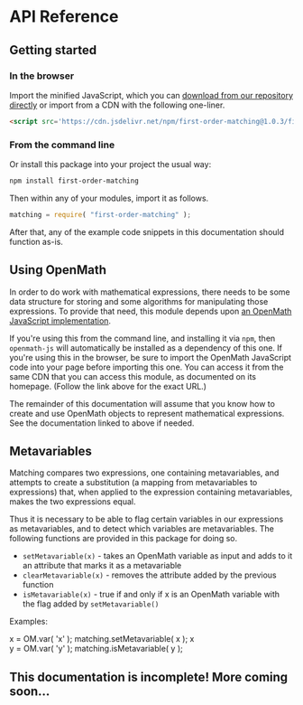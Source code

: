 
# API Reference

## Getting started

### In the browser

Import the minified JavaScript, which you can [download from our repository
directly](https://raw.githubusercontent.com/lurchmath/openmath-js/master/openmath.js)
or import from a CDN with the following one-liner.

```html
<script src='https://cdn.jsdelivr.net/npm/first-order-matching@1.0.3/first-order-matching.js'></script>
```

### From the command line

Or install this package into your project the usual way:

```bash
npm install first-order-matching
```

Then within any of your modules, import it as follows.

```js
matching = require( "first-order-matching" );
```

After that, any of the example code snippets in this documentation should
function as-is.

## Using OpenMath

In order to do work with mathematical expressions, there needs to be some
data structure for storing and some algorithms for manipulating those
expressions.  To provide that need, this module depends upon [an OpenMath
JavaScript implementation](http://www.npmjs.org/package/openmath-js).

If you're using this from the command line, and installing it via `npm`,
then `openmath-js` will automatically be installed as a dependency of this
one.  If you're using this in the browser, be sure to import the OpenMath
JavaScript code into your page before importing this one.  You can access
it from the same CDN that you can access this module, as documented on its
homepage.  (Follow the link above for the exact URL.)

The remainder of this documentation will assume that you know how to create
and use OpenMath objects to represent mathematical expressions.  See the
documentation linked to above if needed.

## Metavariables

Matching compares two expressions, one containing metavariables, and
attempts to create a substitution (a mapping from metavariables to
expressions) that, when applied to the expression containing metavariables,
makes the two expressions equal.

Thus it is necessary to be able to flag certain variables in our expressions
as metavariables, and to detect which variables are metavariables.  The
following functions are provided in this package for doing so.

 * `setMetavariable(x)` - takes an OpenMath variable as input and adds to it
   an attribute that marks it as a metavariable
 * `clearMetavariable(x)` - removes the attribute added by the previous
   function
 * `isMetavariable(x)` - true if and only if x is an OpenMath variable with
   the flag added by `setMetavariable()`

Examples:

<div class="runnable-example">
x = OM.var( 'x' );
matching.setMetavariable( x );
x
</div>

<div class="runnable-example">
y = OM.var( 'y' );
matching.isMetavariable( y );
</div>

## This documentation is incomplete!  More coming soon...

<script src="https://embed.runkit.com"></script>
<script>
var elements = document.getElementsByClassName( 'runnable-example' );
for ( var i = 0 ; i < elements.length ; i++ ) {
    var source = elements[i].textContent;
    elements[i].textContent = '';
    var notebook = RunKit.createNotebook( {
        element: elements[i],
        source: source,
        preamble: 'matching = require( "first-order-matching" );\nOM = require( "openmath-js" ).OM;'
    } );
}
</script>
